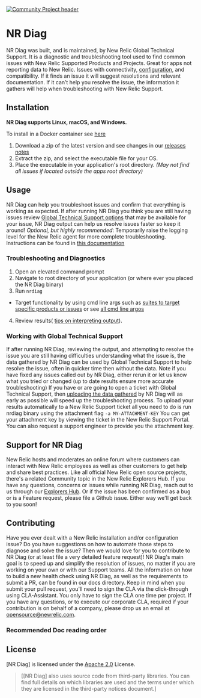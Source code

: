 [![Community Project header](https://github.com/newrelic/opensource-website/raw/master/src/images/categories/Community_Project.png)](https://opensource.newrelic.com/oss-category/#community-project)

# NR Diag

NR Diag was built, and is maintained, by New Relic Global Technical Support. 
It is a diagnostic and troubleshooting tool used to find common issues with New Relic Supported Products and Projects. Great for apps not reporting data to New Relic. Issues with connectivity, [configuration](https://docs.newrelic.com/docs/using-new-relic/cross-product-functions/troubleshooting/new-relic-diagnostics#h2-validate-your-config-file-settings), and compatibility. If it finds an issue it will suggest resolutions and relevant documentation. If it can’t help you resolve the issue, the information it gathers will help when troubleshooting with New Relic Support.

## Installation

**NR Diag supports Linux, macOS, and Windows.**

To install in a Docker container see [here](https://docs.newrelic.com/docs/using-new-relic/cross-product-functions/troubleshooting/new-relic-diagnostics#h2-run-new-relic-diagnostics-in-a-docker-container)

1. Download a zip of the latest version and see changes in our [releases notes](https://docs.newrelic.com/docs/release-notes/platform-release-notes/diagnostics-release-notes)
2. Extract the zip, and select the executable file for your OS. 
3. Place the executable in your application's root directory. *(May not find all issues if located outside the apps root directory)*



## Usage
NR Diag can help you troubleshoot issues and confirm that everything is working as expected. If after running NR Diag you think you are still having issues review [Global Technical Support options](https://docs.newrelic.com/docs/licenses/license-information/general-usage-licenses/global-technical-support-offerings) that may be available for your issue, NR Diag output can help us resolve issues faster so keep it around!
*Optional, but highly recommended*: Temporarily raise the logging level for the New Relic agent for more complete troubleshooting. Instructions can be found in [this documentation](https://docs.newrelic.com/docs/using-new-relic/cross-product-functions/troubleshooting/generate-new-relic-agent-logs-troubleshooting)

 ### Troubleshooting and Diagnostics 
 1. Open an elevated command prompt 
 2. Navigate to root directory of your application (or where ever you placed the NR Diag binary) 
 3. Run `nrdiag` 
   * Target functionality by using cmd line args such as [suites to target specific products or issues](https://docs.newrelic.com/docs/using-new-relic/cross-product-functions/troubleshooting/new-relic-diagnostics#task-suites) or see [all cmd line argos](https://docs.newrelic.com/docs/using-new-relic/cross-product-functions/troubleshooting/new-relic-diagnostics#cli-options)
4. Review results( [tips on interpreting output](https://docs.newrelic.com/docs/using-new-relic/cross-product-functions/troubleshooting/new-relic-diagnostics#interpret-output)). 

### Working with Global Technical Support
If after running NR Diag, reviewing the output, and attempting to resolve the issue you are still having difficulties understanding what the issue is, the data gathered by NR Diag can be used by Global Technical Support to help resolve the issue, often in quicker time then without the data. Note if you have fixed any issues called out by NR Diag, either rerun it or let us know what you tried or changed (up to date results ensure more accurate troubleshooting) 
If you have or are going to open a ticket with Global Technical Support, then [uploading the data gathered](https://docs.newrelic.com/docs/using-new-relic/cross-product-functions/troubleshooting/new-relic-diagnostics#attach-ticket-results) by NR Diag will as early as possible will speed up the troubleshooting process.
To upload your results automatically to a New Relic Support ticket all you need to do is run nrdiag binary using the attachment flag `-a MY-ATTACHMENT-KEY` You can get your attachment key by viewing the ticket in the New Relic Support Portal. You can also request a support engineer to provide you the attachment key.



## Support for NR Diag

New Relic hosts and moderates an online forum where customers can interact with New Relic employees as well as other customers to get help and share best practices. Like all official New Relic open source projects, there's a related Community topic in the New Relic Explorers Hub. If you have any questions, concerns or issues while running NR Diag, reach out to us through our [Explorers Hub](https://discuss.newrelic.com/). Or if the issue has been confirmed as a bug or is a Feature request, please file a Github issue. Either way we'll get back to you soon!

## Contributing
Have you ever dealt with a New Relic installation and/or configuration issue? Do you have suggestions on how to automate those steps to diagnose and solve the issue? Then we would love for you to contribute to NR Diag (or at least file a very detailed feature request)! NR Diag's main goal is to speed up and simplify the resolution of issues, no matter if you are working on your own or with our Support teams.
All the information on how to build a new health check using NR Diag, as well as the requirements to submit a PR, can be found in our docs directory. Keep in mind when you submit your pull request, you'll need to sign the CLA via the click-through using CLA-Assistant. You only have to sign the CLA one time per project. If you have any questions, or to execute our corporate CLA, required if your contribution is on behalf of a company, please drop us an email at opensource@newrelic.com.
### Recommended Doc reading order


## License
[NR Diag] is licensed under the [Apache 2.0](http://apache.org/licenses/LICENSE-2.0.txt) License.
>[[NR Diag] also uses source code from third-party libraries. You can find full details on which libraries are used and the terms under which they are licensed in the third-party notices document.]
